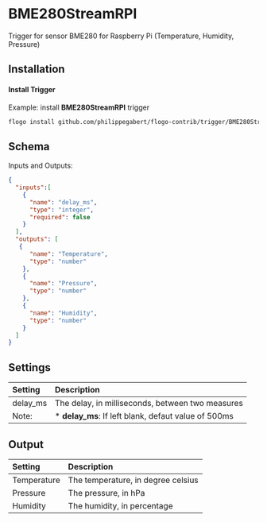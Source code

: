 # BME280StreamRPI


Trigger for sensor BME280 for Raspberry Pi (Temperature, Humidity, Pressure)

## Installation

#### Install Trigger
Example: install **BME280StreamRPI** trigger

```bash
flogo install github.com/philippegabert/flogo-contrib/trigger/BME280StreamRPI
```


## Schema
Inputs and Outputs:

```json
{
  "inputs":[
    {
      "name": "delay_ms",
      "type": "integer",
      "required": false
    }
  ],
  "outputs": [
   {
      "name": "Temperature",
      "type": "number"
    },
    {
      "name": "Pressure",
      "type": "number"
    },
    {
      "name": "Humidity",
      "type": "number"
    }
  ]
}
```
## Settings
| Setting     | Description    |
|:------------|:---------------|
| delay_ms      | The delay, in milliseconds, between two measures |         
Note: |* **delay_ms**: If left blank, defaut value of 500ms



## Output
| Setting     | Description    |
|:------------|:---------------|
| Temperature      | The temperature, in degree celsius |         
| Pressure      | The pressure, in hPa |      
| Humidity      | The humidity, in percentage |     

